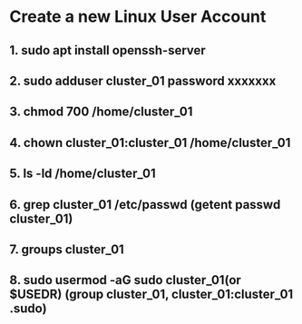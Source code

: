 # Create a new Linux User Account

## 1. sudo apt install openssh-server
## 2. sudo adduser cluster_01 password xxxxxxx
## 3. chmod 700 /home/cluster_01
## 4. chown cluster_01:cluster_01 /home/cluster_01
## 5. ls -ld /home/cluster_01
## 6. grep cluster_01 /etc/passwd (getent passwd cluster_01)
## 7. groups cluster_01
## 8. sudo usermod -aG sudo cluster_01(or $USEDR) (group cluster_01, cluster_01:cluster_01 .sudo)